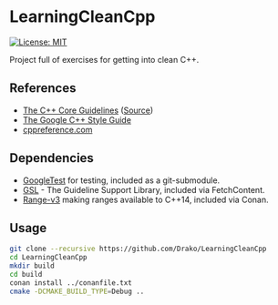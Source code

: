 # LearningCleanCpp

[![License: MIT](https://img.shields.io/badge/License-MIT-yellow.svg)](https://opensource.org/licenses/MIT)

Project full of exercises for getting into clean C++.

## References

 * [The C++ Core Guidelines](https://isocpp.github.io/CppCoreGuidelines/CppCoreGuidelines) ([Source](https://github.com/isocpp/CppCoreGuidelines))
 * [The Google C++ Style Guide](https://google.github.io/styleguide/cppguide.html)
 * [cppreference.com](https://en.cppreference.com/w/)

## Dependencies

 * [GoogleTest](https://github.com/google/googletest) for testing, included as a git-submodule.
 * [GSL](https://github.com/microsoft/GSL) - The Guideline Support Library, included via FetchContent.
 * [Range-v3](https://github.com/ericniebler/range-v3) making ranges available to C++14, included via Conan.

## Usage

```bash
git clone --recursive https://github.com/Drako/LearningCleanCpp
cd LearningCleanCpp
mkdir build
cd build
conan install ../conanfile.txt
cmake -DCMAKE_BUILD_TYPE=Debug ..
```
